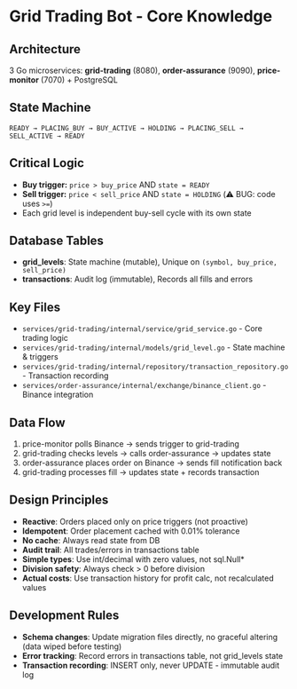 # Grid Trading Bot - Core Knowledge

## Architecture
3 Go microservices: **grid-trading** (8080), **order-assurance** (9090), **price-monitor** (7070) + PostgreSQL

## State Machine
```
READY → PLACING_BUY → BUY_ACTIVE → HOLDING → PLACING_SELL → SELL_ACTIVE → READY
```

## Critical Logic
- **Buy trigger:** `price > buy_price` AND `state = READY`
- **Sell trigger:** `price < sell_price` AND `state = HOLDING` (⚠️ BUG: code uses `>=`)
- Each grid level is independent buy-sell cycle with its own state

## Database Tables
- **grid_levels**: State machine (mutable), Unique on `(symbol, buy_price, sell_price)`
- **transactions**: Audit log (immutable), Records all fills and errors

## Key Files
- `services/grid-trading/internal/service/grid_service.go` - Core trading logic
- `services/grid-trading/internal/models/grid_level.go` - State machine & triggers
- `services/grid-trading/internal/repository/transaction_repository.go` - Transaction recording
- `services/order-assurance/internal/exchange/binance_client.go` - Binance integration

## Data Flow
1. price-monitor polls Binance → sends trigger to grid-trading
2. grid-trading checks levels → calls order-assurance → updates state
3. order-assurance places order on Binance → sends fill notification back
4. grid-trading processes fill → updates state + records transaction

## Design Principles
- **Reactive**: Orders placed only on price triggers (not proactive)
- **Idempotent**: Order placement cached with 0.01% tolerance
- **No cache**: Always read state from DB
- **Audit trail**: All trades/errors in transactions table
- **Simple types**: Use int/decimal with zero values, not sql.Null*
- **Division safety**: Always check > 0 before division
- **Actual costs**: Use transaction history for profit calc, not recalculated values

## Development Rules
- **Schema changes**: Update migration files directly, no graceful altering (data wiped before testing)
- **Error tracking**: Record errors in transactions table, not grid_levels state
- **Transaction recording**: INSERT only, never UPDATE - immutable audit log